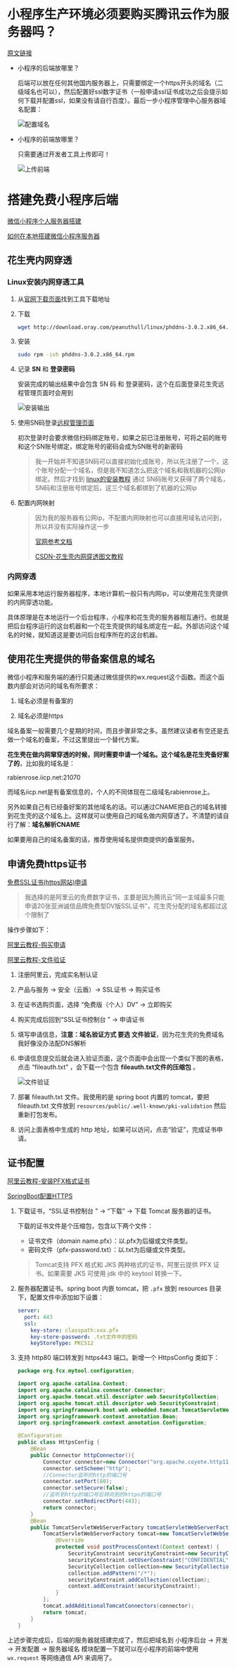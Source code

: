 # 小程序生产环境必须要购买腾讯云作为服务器吗？

[原文链接](https://blog.csdn.net/king3062211087/article/details/83547825)

- 小程序的后端放哪里？

  后端可以放在任何其他国内服务器上，只需要绑定一个https开头的域名（二级域名也可以），然后配置好ssl数字证书（一般申请ssl证书成功之后会提示如何下载并配置ssl，如果没有请自行百度）。最后一步小程序管理中心服务器域名配置：

  ![配置域名](images/config_domain.png)

- 小程序的前端放哪里？

  只需要通过开发者工具上传即可！

  ![上传前端](images/upload_front.png)

# 搭建免费小程序后端

[微信小程序个人服务器搭建](https://blog.csdn.net/ziliwangmoe/article/details/81660414)

[如何在本地搭建微信小程序服务器](https://www.jianshu.com/p/49bb886fc297)

## 花生壳内网穿透

### Linux安装内网穿透工具

1. 从[官网下载页面](https://hsk.oray.com/download/)找到工具下载地址

2. 下载

   ```bash
   wget http://download.oray.com/peanuthull/linux/phddns-3.0.2.x86_64.rpm
   ```

3. 安装

   ```bash
   sudo rpm -ivh phddns-3.0.2.x86_64.rpm
   ```

4. 记录 **SN** 和 **登录密码**

   安装完成的输出结果中会包含 SN 码 和 登录密码，这个在后面登录花生壳远程管理页面时会用到

   ![安装输出](images/install_oray.png)

5. 使用SN码登录[远程管理页面](https://b.oray.com/passport/login)

   初次登录时会要求微信扫码绑定账号，如果之前已注册账号，可将之前的账号和这个SN账号绑定，绑定账号的密码会成为SN账号的新密码

   >  我一开始并不知道SN码可以直接初始化成账号，所以先注册了一个，这个账号分配一个域名，但是我不知道怎么把这个域名和我机器的公网ip绑定。然后才找到 [linux的安装教程](http://service.oray.com/question/4287.html) 通过 SN码账号又获得了两个域名，SN码和注册账号绑定后，这三个域名都绑到了机器的公网ip

6. 配置内网映射

   > 因为我的服务器有公网ip，不配置内网映射也可以直接用域名访问到，所以并没有实际操作这一步
   >
   > [官网参考文档](https://service.oray.com/category/126_1.html)
   >
   > [CSDN-花生壳内网穿透图文教程](https://blog.csdn.net/niaonao/article/details/91411044)

### 内网穿透

如果采用本地运行服务器程序，本地计算机一般只有内网ip，可以使用花生壳提供的内网穿透功能。

具体原理是在本地运行一个后台程序，小程序和花生壳的服务器相互通行。也就是把后台程序运行的这台机器和一个花生壳提供的域名绑定在一起。外部访问这个域名的时候，就知道这是要访问后台程序所在的这台机器。

## 使用花生壳提供的带备案信息的域名

微信小程序和服务端的通行只能通过微信提供的wx.request这个函数。而这个函数内部会对访问的域名有所要求：

1. 域名必须是有备案的

2. 域名必须是https

域名备案一般需要几个星期的时间，而且步骤非常之多。虽然建议读者有空还是去做一个域名的备案，不过这里提出一个替代方案。

**花生壳在做内网窜穿透的时候，同时需要申请一个域名。这个域名是花生壳备好案了的**，比如我的域名是：

rabienrose.iicp.net:21070

而域名iicp.net是有备案信息的，个人的不同体现在二级域名rabienrose上。

另外如果自己有已经备好案的其他域名的话。可以通过CNAME把自己的域名转接到花生壳的这个域名上。这样就可以使用自己的域名做内网穿透了。不清楚的请自行了解：**域名解析CNAME**

如果要用自己的域名备案的话，推荐使用域名提供商提供的备案服务。

## 申请免费https证书

[免费SSL证书(https网站)申请](https://www.cnblogs.com/osfipin/p/freessl.html)

> 我选择的是阿里云的免费数字证书，主要是因为腾讯云“同一主域最多只能申请20张亚洲诚信品牌免费型DV版SSL证书”，花生壳分配的域名都超过这个限制了

操作步骤如下：

[阿里云教程-购买申请](https://help.aliyun.com/document_detail/144488.html)

[阿里云教程-文件验证](https://help.aliyun.com/knowledge_detail/48016.html#h2-url-2)

1. 注册阿里云，完成实名制认证

2. 产品与服务 ->  安全（云盾）-> SSL证书 -> 购买证书

3. 在证书选购页面，选择 “免费版（个人）DV” -> 立即购买

4. 购买完成后回到“SSL证书控制台 ” -> 申请证书

5. 填写申请信息，**注意：域名验证方式 要选 文件验证**，因为花生壳的免费域名我好像没办法配DNS解析

6. 申请信息提交后就会进入验证页面，这个页面中会出现一个类似下图的表格，点击 “fileauth.txt” ，会下载一个包含 **fileauth.txt文件的压缩包** 。

   ![文件验证](images/https_cert.png)

7. 部署 fileauth.txt 文件。我使用的是 spring boot 内置的 tomcat，要把 fileauth.txt 文件放到 `resources/public/.well-known/pki-validation` 然后重新打包发布。

8. 访问上面表格中生成的 http 地址，如果可以访问，点击“验证”，完成证书申请。

## 证书配置

[阿里云教程-安装PFX格式证书](https://help.aliyun.com/document_detail/98576.html)

[SpringBoot配置HTTPS](https://jiangwr.github.io/2019/03/05/SpringBoot%E9%85%8D%E7%BD%AEHTTPS/)

1. 下载证书，“SSL证书控制台 ” -> “下载” -> 下载 Tomcat 服务器的证书。

   下载的证书文件是个压缩包，包含以下两个文件：

   - 证书文件（domain name.pfx）：以.pfx为后缀或文件类型。
   - 密码文件（pfx-password.txt）：以.txt为后缀或文件类型。

   > Tomcat支持 PFX 格式和 JKS 两种格式的证书，阿里云提供 PFX 证书。如果需要 JKS 可使用 jdk 中的 keytool 转换一下。

2. 服务器配置证书。spring boot 内嵌 tomcat，把 `.pfx` 放到 resources 目录下，配置文件中添加如下设置：

   ```yml
   server:
     port: 443
     ssl:
       key-store: classpath:xxx.pfx
       key-store-password: .txt文件中的密码
       keyStoreType: PKCS12
   ```

3. 支持 http80 端口转发到 https443 端口。新增一个 HttpsConfig 类如下：

   ```java
   package org.fcx.mytool.configuration;

   import org.apache.catalina.Context;
   import org.apache.catalina.connector.Connector;
   import org.apache.tomcat.util.descriptor.web.SecurityCollection;
   import org.apache.tomcat.util.descriptor.web.SecurityConstraint;
   import org.springframework.boot.web.embedded.tomcat.TomcatServletWebServerFactory;
   import org.springframework.context.annotation.Bean;
   import org.springframework.context.annotation.Configuration;

   @Configuration
   public class HttpsConfig {
       @Bean
       public Connector httpConnector(){
           Connector connector=new Connector("org.apache.coyote.http11.Http11NioProtocol");
           connector.setScheme("http");
           //Connector监听的http的端口号
           connector.setPort(80);
           connector.setSecure(false);
           //监听到http的端口号后转向到的https的端口号
           connector.setRedirectPort(443);
           return connector;
       }
       @Bean
       public TomcatServletWebServerFactory tomcatServletWebServerFactory(Connector connector){
           TomcatServletWebServerFactory tomcat=new TomcatServletWebServerFactory(){
               @Override
               protected void postProcessContext(Context context) {
                   SecurityConstraint securityConstraint=new SecurityConstraint();
                   securityConstraint.setUserConstraint("CONFIDENTIAL");
                   SecurityCollection collection=new SecurityCollection();
                   collection.addPattern("/*");
                   securityConstraint.addCollection(collection);
                   context.addConstraint(securityConstraint);
               }
           };
           tomcat.addAdditionalTomcatConnectors(connector);
           return tomcat;
       }
   }
   ```

上述步骤完成后，后端的服务器就搭建完成了，然后把域名到 小程序后台 -> 开发 -> 开发配置 -> 服务器域名 模块配置一下就可以在小程序的前端中使用 `wx.request` 等网络通信 API 来调用了。
